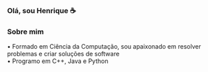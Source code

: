 ### Olá, sou Henrique ☕

### Sobre mim

   • Formado em Ciência da Computação, sou apaixonado em resolver problemas e criar soluções de software    
   • Programo em C++, Java e Python
